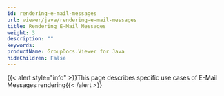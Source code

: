 ```yaml
---
id: rendering-e-mail-messages
url: viewer/java/rendering-e-mail-messages
title: Rendering E-Mail Messages
weight: 3
description: ""
keywords: 
productName: GroupDocs.Viewer for Java
hideChildren: False
---
```

{{< alert style="info" >}}This page describes specific use cases of E-Mail Messages rendering{{< /alert >}}
